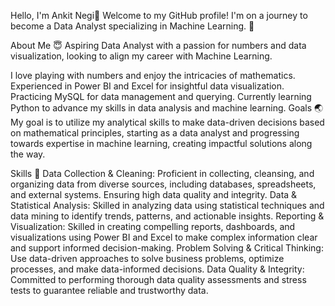  Hello, I'm Ankit Negi👋
Welcome to my GitHub profile!
I'm on a journey to become a Data Analyst specializing in Machine Learning. 🌟

About Me 😇
Aspiring Data Analyst with a passion for numbers and data visualization, looking to align my career with Machine Learning.

I love playing with numbers and enjoy the intricacies of mathematics.
Experienced in Power BI and Excel for insightful data visualization.
Practicing MySQL for data management and querying.
Currently learning Python to advance my skills in data analysis and machine learning.
Goals 🌏
My goal is to utilize my analytical skills to make data-driven decisions based on mathematical principles, starting as a data analyst and progressing towards expertise in machine learning, creating impactful solutions along the way.

Skills 💪
Data Collection & Cleaning: Proficient in collecting, cleansing, and organizing data from diverse sources, including databases, spreadsheets, and external systems. Ensuring high data quality and integrity.
Data & Statistical Analysis: Skilled in analyzing data using statistical techniques and data mining to identify trends, patterns, and actionable insights.
Reporting & Visualization: Skilled in creating compelling reports, dashboards, and visualizations using Power BI and Excel to make complex information clear and support informed decision-making.
Problem Solving & Critical Thinking: Use data-driven approaches to solve business problems, optimize processes, and make data-informed decisions.
Data Quality & Integrity: Committed to performing thorough data quality assessments and stress tests to guarantee reliable and trustworthy data.
